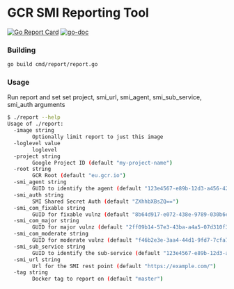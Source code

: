 # GCR SMI Reporting Tool
[![Go Report Card](https://goreportcard.com/badge/github.com/e-conomic/gcr-smi)](https://goreportcard.com/report/github.com/e-conomic/gcr-smi)
[![go-doc](https://godoc.org/github.com/e-conomic/gcr-smi?status.svg)](https://godoc.org/github.com/e-conomic/gcr-smi)

### Building

```bash
go build cmd/report/report.go
```

### Usage

Run report and set set project, smi_url, smi_agent, smi_sub_service, smi_auth arguments

```bash
$ ./report --help
Usage of ./report:
  -image string
    	Optionally limit report to just this image
  -loglevel value
    	loglevel
  -project string
    	Google Project ID (default "my-project-name")
  -root string
    	GCR Root (default "eu.gcr.io")
  -smi_agent string
    	GUID to identify the agent (default "123e4567-e89b-12d3-a456-426655440000")
  -smi_auth string
    	SMI Shared Secret Auth (default "ZXhhbXBsZQ==")
  -smi_com_fixable string
    	GUID for fixable vulnz (default "8b64d917-e072-438e-9789-030b6ea0fd54")
  -smi_com_major string
    	GUID for major vulnz (default "2ff09b14-57e3-43ba-a4a5-07d310f36c2d")
  -smi_com_moderate string
    	GUID for moderate vulnz (default "f46b2e3e-3aa4-44d1-9fd7-7cfa7a0bf68f")
  -smi_sub_service string
    	GUID to identify the sub-service (default "123e4567-e89b-12d3-a456-426655440000")
  -smi_url string
    	Url for the SMI rest point (default "https://example.com/")
  -tag string
    	Docker tag to report on (default "master")
```

